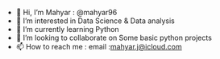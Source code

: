 - 👋 Hi, I’m Mahyar : @mahyar96
- 👀 I’m interested in Data Science & Data analysis
- 🌱 I’m currently learning Python
- 💞️ I’m looking to collaborate on Some basic python projects
- 📫 How to reach me : email :mahyar.j@icloud.com

<!---
mahyar96/mahyar96 is a ✨ special ✨ repository because its `README.md` (this file) appears on your GitHub profile.
You can click the Preview link to take a look at your changes.
--->
